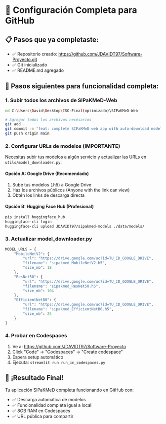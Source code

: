 # 🚀 Configuración Completa para GitHub

## 📋 Pasos que ya completaste:
- ✅ Repositorio creado: https://github.com/JDAVIDT97/Software-Proyecto.git
- ✅ Git inicializado
- ✅ README.md agregado

## 🔄 Pasos siguientes para funcionalidad completa:

### 1. Subir todos los archivos de SIPaKMeD-Web
```bash
cd C:\Users\David\Desktop\ISO-Final(optimizado)\SIPaKMeD-Web

# Agregar todos los archivos necesarios
git add .
git commit -m "feat: complete SIPaKMeD web app with auto-download models"
git push origin main
```

### 2. Configurar URLs de modelos (IMPORTANTE)

Necesitas subir tus modelos a algún servicio y actualizar las URLs en `utils/model_downloader.py`:

#### Opción A: Google Drive (Recomendado)
1. Sube tus modelos (.h5) a Google Drive
2. Haz los archivos públicos (Anyone with the link can view)
3. Obtén los links de descarga directa

#### Opción B: Hugging Face Hub (Profesional)
```bash
pip install huggingface_hub
huggingface-cli login
huggingface-cli upload JDAVIDT97/sipakmed-models ./data/models/
```

### 3. Actualizar model_downloader.py
```python
MODEL_URLS = {
    "MobileNetV2": {
        "url": "https://drive.google.com/uc?id=TU_ID_GOOGLE_DRIVE",
        "filename": "sipakmed_MobileNetV2.h5",
        "size_mb": 18
    },
    "ResNet50": {
        "url": "https://drive.google.com/uc?id=TU_ID_GOOGLE_DRIVE", 
        "filename": "sipakmed_ResNet50.h5",
        "size_mb": 104
    },
    "EfficientNetB0": {
        "url": "https://drive.google.com/uc?id=TU_ID_GOOGLE_DRIVE",
        "filename": "sipakmed_EfficientNetB0.h5", 
        "size_mb": 25
    }
}
```

### 4. Probar en Codespaces
1. Ve a: https://github.com/JDAVIDT97/Software-Proyecto
2. Click "Code" → "Codespaces" → "Create codespace"  
3. Espera setup automático
4. Ejecuta: `streamlit run run_in_codespaces.py`

## 🎯 ¡Resultado Final!
Tu aplicación SIPaKMeD completa funcionando en GitHub con:
- ✅ Descarga automática de modelos
- ✅ Funcionalidad completa igual a local
- ✅ 8GB RAM en Codespaces
- ✅ URL pública para compartir